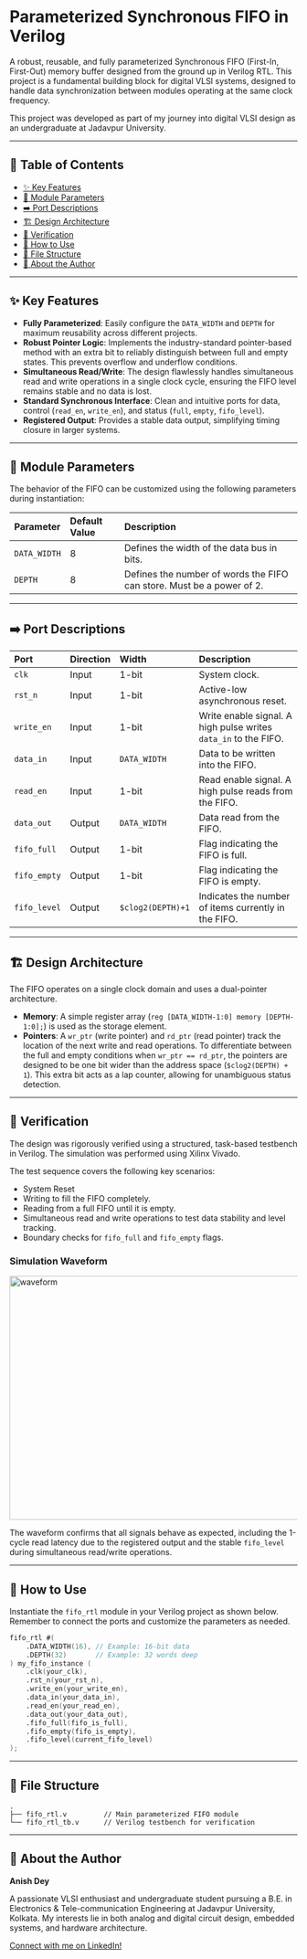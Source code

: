 # Parameterized Synchronous FIFO in Verilog

A robust, reusable, and fully parameterized Synchronous FIFO (First-In, First-Out) memory buffer designed from the ground up in Verilog RTL. This project is a fundamental building block for digital VLSI systems, designed to handle data synchronization between modules operating at the same clock frequency.

This project was developed as part of my journey into digital VLSI design as an undergraduate at Jadavpur University.

---

## 📖 Table of Contents
- [✨ Key Features](#-key-features)
- [🔧 Module Parameters](#-module-parameters)
- [➡️ Port Descriptions](#️-port-descriptions)
- [🏗️ Design Architecture](#️-design-architecture)
- [🔬 Verification](#-verification)
- [🚀 How to Use](#-how-to-use)
- [📁 File Structure](#-file-structure)
- [👤 About the Author](#-about-the-author)

---

## ✨ Key Features

* **Fully Parameterized**: Easily configure the `DATA_WIDTH` and `DEPTH` for maximum reusability across different projects.
* **Robust Pointer Logic**: Implements the industry-standard pointer-based method with an extra bit to reliably distinguish between full and empty states. This prevents overflow and underflow conditions.
* **Simultaneous Read/Write**: The design flawlessly handles simultaneous read and write operations in a single clock cycle, ensuring the FIFO level remains stable and no data is lost.
* **Standard Synchronous Interface**: Clean and intuitive ports for data, control (`read_en`, `write_en`), and status (`full`, `empty`, `fifo_level`).
* **Registered Output**: Provides a stable data output, simplifying timing closure in larger systems.

---

## 🔧 Module Parameters

The behavior of the FIFO can be customized using the following parameters during instantiation:

| Parameter      | Default Value | Description                                                    |
| :------------- | :------------ | :------------------------------------------------------------- |
| `DATA_WIDTH`   | 8             | Defines the width of the data bus in bits.                     |
| `DEPTH`        | 8             | Defines the number of words the FIFO can store. Must be a power of 2. |

---

## ➡️ Port Descriptions

| Port         | Direction | Width              | Description                                                |
| :----------- | :-------- | :----------------- | :--------------------------------------------------------- |
| `clk`        | Input     | 1-bit              | System clock.                                              |
| `rst_n`      | Input     | 1-bit              | Active-low asynchronous reset.                             |
| `write_en`   | Input     | 1-bit              | Write enable signal. A high pulse writes `data_in` to the FIFO. |
| `data_in`    | Input     | `DATA_WIDTH`       | Data to be written into the FIFO.                          |
| `read_en`    | Input     | 1-bit              | Read enable signal. A high pulse reads from the FIFO.      |
| `data_out`   | Output    | `DATA_WIDTH`       | Data read from the FIFO.                                   |
| `fifo_full`  | Output    | 1-bit              | Flag indicating the FIFO is full.                          |
| `fifo_empty` | Output    | 1-bit              | Flag indicating the FIFO is empty.                         |
| `fifo_level` | Output    | `$clog2(DEPTH)+1`  | Indicates the number of items currently in the FIFO.       |

---

## 🏗️ Design Architecture

The FIFO operates on a single clock domain and uses a dual-pointer architecture.

* **Memory**: A simple register array (`reg [DATA_WIDTH-1:0] memory [DEPTH-1:0];`) is used as the storage element.
* **Pointers**: A `wr_ptr` (write pointer) and `rd_ptr` (read pointer) track the location of the next write and read operations. To differentiate between the full and empty conditions when `wr_ptr == rd_ptr`, the pointers are designed to be one bit wider than the address space (`$clog2(DEPTH) + 1`). This extra bit acts as a lap counter, allowing for unambiguous status detection.

---

## 🔬 Verification

The design was rigorously verified using a structured, task-based testbench in Verilog. The simulation was performed using Xilinx Vivado.

The test sequence covers the following key scenarios:
* System Reset
* Writing to fill the FIFO completely.
* Reading from a full FIFO until it is empty.
* Simultaneous read and write operations to test data stability and level tracking.
* Boundary checks for `fifo_full` and `fifo_empty` flags.

### Simulation Waveform
<img width="1823" height="427" alt="waveform" src="https://github.com/user-attachments/assets/24f11a33-9452-4f81-ace9-7f11a0d10529" />

The waveform confirms that all signals behave as expected, including the 1-cycle read latency due to the registered output and the stable `fifo_level` during simultaneous read/write operations.

---

## 🚀 How to Use

Instantiate the `fifo_rtl` module in your Verilog project as shown below. Remember to connect the ports and customize the parameters as needed.

```verilog
fifo_rtl #(
    .DATA_WIDTH(16), // Example: 16-bit data
    .DEPTH(32)       // Example: 32 words deep
) my_fifo_instance (
    .clk(your_clk),
    .rst_n(your_rst_n),
    .write_en(your_write_en),
    .data_in(your_data_in),
    .read_en(your_read_en),
    .data_out(your_data_out),
    .fifo_full(fifo_is_full),
    .fifo_empty(fifo_is_empty),
    .fifo_level(current_fifo_level)
);
```

---

## 📁 File Structure
```
.
├── fifo_rtl.v         // Main parameterized FIFO module
└── fifo_rtl_tb.v      // Verilog testbench for verification
```

---

## 👤 About the Author

**Anish Dey**

A passionate VLSI enthusiast and undergraduate student pursuing a B.E. in Electronics & Tele-communication Engineering at Jadavpur University, Kolkata. My interests lie in both analog and digital circuit design, embedded systems, and hardware architecture.

[Connect with me on LinkedIn!](https://www.linkedin.com/in/deyanish/)

